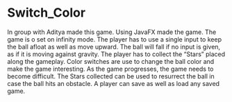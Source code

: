 # Switch_Color
In group with Aditya made this game.
Using JavaFX made the game.
The game is o set on infinity mode.
The player has to use a single input to keep the ball afloat as well as move upward.
The ball will fall if no input is given, as if it is moving against gravity.
The player has to collect the “Stars” placed along the gameplay.
Color switches are use to change the ball color and make the game interesting.
As the game progresses, the game needs to become difficult.
The Stars collected can be used to resurrect the ball in case the ball hits an obstacle.
A player can save as well as load any saved game.
